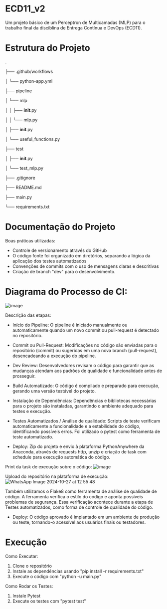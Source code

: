 # ECD11_v2

Um projeto básico de um Perceptron de Multicamadas (MLP) para o trabalho final da disciblina de Entrega Contínua e DevOps (ECD11).

# Estrutura do Projeto
.

├── .github/workflows

│ └── python-app.yml

├── pipeline

│ └── mlp

│ │ ├── __init__.py

│ │ └── mlp.py

│ ├── __init__.py

│ └── useful_functions.py

├── test

│ ├── __init__.py

│ └── test_mlp.py

├── .gitignore

├── README.md

├── main.py

└── requirements.txt

# Documentação do Projeto
Boas práticas utilizadas:

 - Controle de versionamento através do GitHub
 - O código fonte foi organizado em diretórios, separando a lógica da aplicação dos testes automatizados
 - Convenções de commits com o uso de mensagens claras e descritivas
 - Criação de branch "dev" para o desenvolvimento.

# Diagrama do Processo de CI:
![image](https://github.com/user-attachments/assets/42ebb1a7-517f-4d35-ab67-cc31418330d9)

Descrição das etapas:

 - Início do Pipeline: O pipeline é iniciado manualmente ou automaticamente quando um novo commit ou pull-request é detectado no repositório.

 - Commit ou Pull-Request: Modificações no código são enviadas para o repositório (commit) ou sugeridas em uma nova branch (pull-request), desencadeando a execução do pipeline.

 - Dev Review: Desenvolvedores revisam o código para garantir que as mudanças atendam aos padrões de qualidade e funcionalidade antes de prosseguir.

 - Build Automatizado: O código é compilado e preparado para execução, gerando uma versão testável do projeto.

 - Instalação de Dependências: Dependências e bibliotecas necessárias para o projeto são instaladas, garantindo o ambiente adequado para testes e execução.

 - Testes Automatizados / Análise de qualidade: Scripts de teste verificam automaticamente a funcionalidade e a estabilidade do código, identificando possíveis erros. Foi utilizado o pytest como ferramenta de teste automatizado.

 - Deploy: Zip do projeto e envio à plataforma PythonAnywhere da Anaconda, através de requests http, unzip e criação de task com schedule para execução automática do código.

Print da task de execução sobre o código:
![image](https://github.com/user-attachments/assets/90195add-45e5-4aa0-b516-20be00bb7776)

Upload do repositório na plataforma de execução:
![WhatsApp Image 2024-10-27 at 12 55 48](https://github.com/user-attachments/assets/ec617b51-a41f-4eb3-9556-5f2d3686840a)


Também utilizamos o Flake8 como ferramenta de análise de qualidade de código. A ferramenta verifica o estilo do código e aponta possíveis problemas de segurança. Essa verificação acontece durante a etapa de Testes automatizados, como forma de controle de qualidade do código.

 - Deploy: O código aprovado é implantado em um ambiente de produção ou teste, tornando-o acessível aos usuários finais ou testadores.

# Execução
Como Executar:
  1. Clone o repositório
  2. Instale as dependências usando "pip install -r requirements.txt"
  3. Execute o código com "python -u main.py"

Como Rodar os Testes:
  1. Instale Pytest
  2. Execute os testes com "pytest test"
